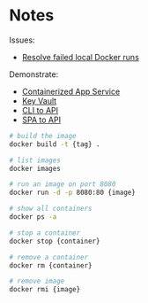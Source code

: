 # Notes

Issues:

* [Resolve failed local Docker runs](https://kevinle.medium.com/securely-store-and-access-secrets-in-azure-keyvault-from-docker-based-app-service-babe463fe57b)

Demonstrate:

* [Containerized App Service](https://github.com/JaimeStill/learning-azure/tree/main/exercises/app-service/02-app-service-containerized)
* [Key Vault](https://github.com/JaimeStill/learning-azure/tree/main/exercises/key-vault/01-manage-secrets)
* [CLI to API](https://github.com/JaimeStill/learning-azure/tree/main/exercises/azure-ad/02-msal-protect-web-api)
* [SPA to API](https://github.com/JaimeStill/learning-azure/tree/main/exercises/azure-ad/04-spa-to-api)

```bash
# build the image
docker build -t {tag} .

# list images
docker images

# run an image on port 8080
docker run -d -p 8080:80 {image}

# show all containers
docker ps -a

# stop a container
docker stop {container}

# remove a container
docker rm {container}

# remove image
docker rmi {image}
```